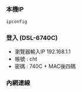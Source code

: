 ### 本機IP
```cmd
ipconfig
```
### 登入 (DSL-6740C)
+ 瀏覽器輸入IP 192.168.1.1
+ 帳號 : cht
+ 密碼 : 740C + MAC後四碼

### 內網連線
